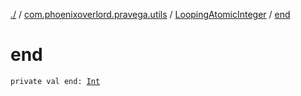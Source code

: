 [./](../../index.md) / [com.phoenixoverlord.pravega.utils](../index.md) / [LoopingAtomicInteger](index.md) / [end](./end.md)

# end

`private val end: `[`Int`](https://kotlinlang.org/api/latest/jvm/stdlib/kotlin/-int/index.html)